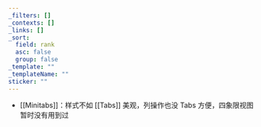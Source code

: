 ```yaml
---
_filters: []
_contexts: []
_links: []
_sort:
  field: rank
  asc: false
  group: false
_template: ""
_templateName: ""
sticker: ""
---
```

- [[Minitabs]]：样式不如 [[Tabs]] 美观，列操作也没 Tabs 方便，四象限视图暂时没有用到过